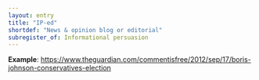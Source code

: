 ```yaml
---
layout: entry
title: "IP-ed"
shortdef: "News & opinion blog or editorial"
subregister_of: Informational persuasion
---
```


**Example**: <https://www.theguardian.com/commentisfree/2012/sep/17/boris-johnson-conservatives-election>

<!-- details -->

<!-- START GENERATED SCREENSHOT GALLERY -->
<!-- END GENERATED SCREENSHOT GALLERY -->
